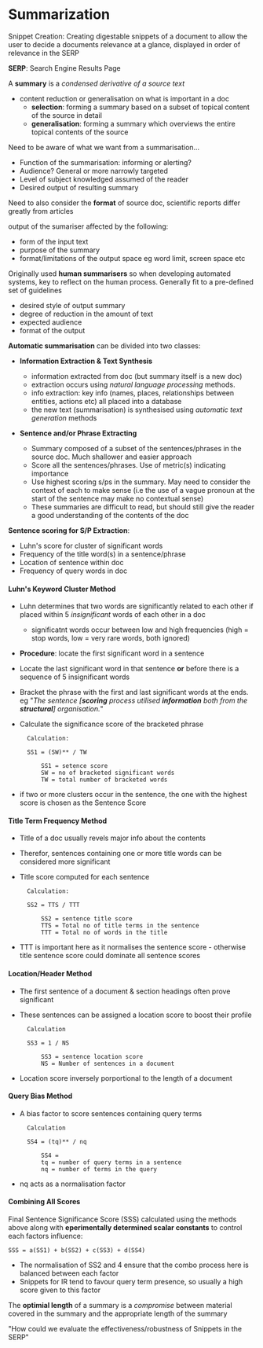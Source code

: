 # Summarization

Snippet Creation: Creating digestable snippets of a document to allow the user to decide a documents relevance at a glance, displayed in order of relevance in the SERP

**SERP**: Search Engine Results Page

A **summary** is a _condensed derivative of a source text_

- content reduction or generalisation on what is important in a doc
    - **selection**: forming a summary based on a subset of topical content of the source in detail
    - **generalisation**: forming a summary which overviews the entire topical contents of the source

Need to be aware of what we want from a summarisation...

- Function of the summarisation: informing or alerting?
- Audience? General or more narrowly targeted
- Level of subject knowledged assumed of the reader
- Desired output of resulting summary

Need to also consider the **format** of source doc, scientific reports differ greatly from articles

output of the sumariser affected by the following:

- form of the input text
- purpose of the summary
- format/limitations of the output space eg word limit, screen space etc

Originally used **human summarisers** so when developing automated systems, key to reflect on the human process. Generally fit to a pre-defined set of guidelines

- desired style of output summary
- degree of reduction in the amount of text
- expected audience
- format of the output

**Automatic summarisation** can be divided into two classes:

- **Information Extraction & Text Synthesis**
    - information extracted from doc (but summary itself is a new doc)
    - extraction occurs using _natural language processing_ methods.
    - info extraction: key info (names, places, relationships between entities, actions etc) all placed into a database
    - the new text (summarisation) is synthesised using _automatic text generation_ methods

- **Sentence and/or Phrase Extracting**
    - Summary composed of a subset of the sentences/phrases in the source doc. Much shallower and easier approach
    - Score all the sentences/phrases. Use of metric(s) indicating importance
    - Use highest scoring s/ps in the summary. May need to consider the context of each to make sense (i.e the use of a vague pronoun at the start of the sentence may make no contextual sense)
    - These summaries are difficult to read, but should still give the reader a good understanding of the contents of the doc

**Sentence scoring for S/P Extraction**:

- Luhn's score for cluster of significant words
- Frequency of the title word(s) in a sentence/phrase
- Location of sentence within doc
- Frequency of query words in doc

#### Luhn's Keyword Cluster Method

- Luhn determines that two words are significantly related to each other if placed within 5 _insignificant_ words of each other in a doc
    - significatnt words occur between low and high frequencies (high = stop words, low = very rare words, both ignored)
- **Procedure**: locate the first significant word in a sentence
- Locate the last significant word in that sentence **or** before there is a sequence of 5 insignificant words
- Bracket the phrase with the first and last significant words at the ends. eg "_The sentence [**scoring** process utilised **information** both from the **structural**] organisation._"
- Calculate the significance score of the bracketed phrase

        Calculation:

        SS1 = (SW)** / TW

            SS1 = setence score
            SW = no of bracketed significant words
            TW = total number of bracketed words

- if two or more clusters occur in the sentence, the one with the highest score is chosen as the Sentence Score

#### Title Term Frequency Method

- Title of a doc usually revels major info about the contents
- Therefor, sentences containing one or more title words can be considered more significant
- Title score computed for each sentence

        Calculation:

        SS2 = TTS / TTT

            SS2 = sentence title score
            TTS = Total no of title terms in the sentence
            TTT = Total no of words in the title

- TTT is important here as it normalises the sentence score - otherwise title sentence score could dominate all sentence scores

#### Location/Header Method

- The first sentence of a document & section headings often prove significant
- These sentences can be assigned a location score to boost their profile

        Calculation

        SS3 = 1 / NS

            SS3 = sentence location score
            NS = Number of sentences in a document

- Location score inversely porportional to the length of a document

#### Query Bias Method

- A bias factor to score sentences containing query terms

        Calculation

        SS4 = (tq)** / nq

            SS4 = 
            tq = number of query terms in a sentence
            nq = number of terms in the query
    
- nq acts as a normalisation factor

#### Combining All Scores

Final Sentence Significance Score (SSS) calculated using the methods above along with **eperimentally determined scalar constants** to control each factors influence:

    SSS = a(SS1) + b(SS2) + c(SS3) + d(SS4)

- The normalisation of SS2 and 4 ensure that the combo process here is balanced between each factor
- Snippets for IR tend to favour query term presence, so usually a high score given to this factor

The **optimial length** of a summary is a _compromise_ between material covered in the summary and the appropriate length of the summary

"How could we evaluate the effectiveness/robustness of Snippets in the SERP"

